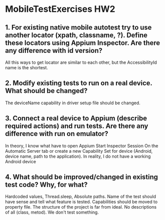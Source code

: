 # MobileTestExercises HW2

## 1. For existing native mobile autotest try to use another locator (xpath, classname, ?). Define these locators using Appium Inspector. Are there any difference with id version?
All this ways to get locator are similar to each other, but the AccessibilityId name is the shortest.

## 2. Modify existing tests to run on a real device. What should be changed?
The deviceName capability in driver setup file should be changed.

## 3. Connect a real device to Appium (describe required actions) and run tests. Are there any difference with run on emulator?
In theory, I know what have to open Appium Start Inspector Session On the Automatic Server tab or create a new Capability Set for device (Android, device name, path to the application).
In reality, I do not have a working Android device

## 4. What should be improved/changed in existing test code? Why, for what?
Hardcoded values, Thread.sleep, Absolute paths. Name of the test should have sense and tell what feature is tested. Capabilities should be moved to property file.
The structure of the project is far from ideal. No descriptions of all (class, metod). We don't test something.

